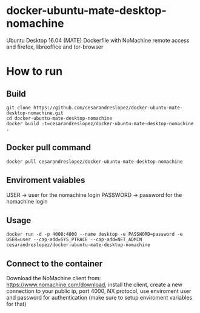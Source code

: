 # docker-ubuntu-mate-desktop-nomachine
Ubuntu Desktop 16.04 (MATE) Dockerfile with NoMachine remote access and firefox, libreoffice and tor-browser

# How to run
## Build

```
git clone https://github.com/cesarandreslopez/docker-ubuntu-mate-desktop-nomachine.git
cd docker-ubuntu-mate-desktop-nomachine
docker build -t=cesarandreslopez/docker-ubuntu-mate-desktop-nomachine .
```
## Docker pull command
```
docker pull cesarandreslopez/docker-ubuntu-mate-desktop-nomachine
```

## Enviroment vaiables
USER -> user for the nomachine login
PASSWORD -> password for the nomachine login

## Usage

```
docker run -d -p 4000:4000 --name desktop -e PASSWORD=password -e USER=user --cap-add=SYS_PTRACE --cap-add=NET_ADMIN cesarandreslopez/docker-ubuntu-mate-desktop-nomachine
```

## Connect to the container

Download the NoMachine client from: https://www.nomachine.com/download, install the client, create a new connection to your public ip, port 4000, NX protocol, use enviroment user and password for authentication (make sure to setup enviroment variables for that)
